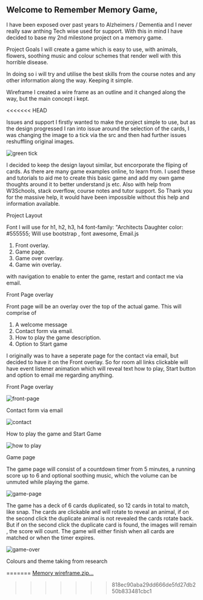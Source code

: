 ## Welcome to Remember Memory Game,

I have been exposed over past years to Alzheimers / Dementia and I never really saw anthing Tech wise used for support.
With this in mind I have decided to base my 2nd milestone project on a memory game.

Project Goals
I will create a game which is easy to use, with animals, flowers, soothing music and colour schemes that render well 
with this horrible disease.

In doing so i will try and utilise the best skills from the course notes and any other information along the way. 
Keeping it simple.


Wireframe
I created a wire frame as an outline and it changed along the way, but the main concept i kept.

<<<<<<< HEAD

Issues and support
I firstly wanted to make the project simple to use, but as the design progressed I ran into issue around the selection of
the cards, I was changing the image to a tick via the src and then had further issues reshuffling original images. 

![green tick](https://user-images.githubusercontent.com/76811599/112763198-63de2c00-8ffb-11eb-932e-d3be0c2076ae.png)

I decided to keep the design layout similar, but encorporate the fliping of cards. As there are many game examples online, to learn from. I used these 
and tutorials to aid me to create this basic game and add my own game thoughts around it to better understand js etc.
Also with help from W3Schools, stack overflow, course notes and tutor support. So Thank you for the massive help, it would have been 
impossible without this help and information available.

Project Layout

Font I will use for h1, h2, h3, h4 font-family: "Architects Daughter color: #555555;
Will use bootstrap , font awesome, Email.js 
1.	Front overlay.
2.	Game page.
3.	Game over overlay.
4.	Game win overlay.

with navigation to enable to enter the game, restart and contact me via email.

Front Page overlay

Front page will be an overlay over the top of the actual game.
This will comprise of 

1. A welcome message 
2. Contact form via email.
3. How to play the game description.
4. Option to Start game 

I originally was to have a seperate page for the contact via email, but decided to have it on the Front overlay.
So for room all links clickable will have event listener animation which will reveal text how to play, Start button and option to 
email me regarding anything.

Front Page overlay

![front-page](https://user-images.githubusercontent.com/76811599/112762748-4a3be500-8ff9-11eb-9a47-c4c999b4570b.png)

Contact form via email

![contact](https://user-images.githubusercontent.com/76811599/112762868-f1b91780-8ff9-11eb-8146-d3b5796f6419.png)

How to play the game and Start Game

![how to play](https://user-images.githubusercontent.com/76811599/112762946-4a88b000-8ffa-11eb-8c73-5f4d918dc801.png)


Game page

The game page will consist of a countdown timer from 5 minutes, a running score up to 6 and optional soothing music, which the volume 
can be unmuted while playing the game. 

![game-page](https://user-images.githubusercontent.com/76811599/112763036-b2d79180-8ffa-11eb-9a7a-2ff704ab5934.png)

The game has a deck of 6 cards duplicated, so 12 cards in total to match, like snap. The cards are clickable and will rotate to reveal
an animal, if on the second click the duplicate animal is not revealed the cards rotate back. But if on the second click the duplicate 
card is found, the images will remain , the score will count. The game will either finish when all cards are matched or when the timer expires.

![game-over](https://user-images.githubusercontent.com/76811599/112763123-0b0e9380-8ffb-11eb-88c9-fbbf3d0b1e1b.png)


Colours and theme taking from research 








=======
[Memory wireframe.zip…]()
>>>>>>> 818ec90aba29dd666de5fd27db250b833481cbc1
